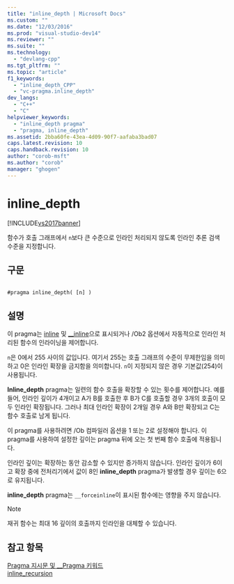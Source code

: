 ```yaml
---
title: "inline_depth | Microsoft Docs"
ms.custom: ""
ms.date: "12/03/2016"
ms.prod: "visual-studio-dev14"
ms.reviewer: ""
ms.suite: ""
ms.technology: 
  - "devlang-cpp"
ms.tgt_pltfrm: ""
ms.topic: "article"
f1_keywords: 
  - "inline_depth_CPP"
  - "vc-pragma.inline_depth"
dev_langs: 
  - "C++"
  - "C"
helpviewer_keywords: 
  - "inline_depth pragma"
  - "pragma, inline_depth"
ms.assetid: 2bba60fe-43ea-4d09-90f7-aafaba3bad07
caps.latest.revision: 10
caps.handback.revision: 10
author: "corob-msft"
ms.author: "corob"
manager: "ghogen"
---
```

# inline_depth
[!INCLUDE[vs2017banner](../assembler/inline/includes/vs2017banner.md)]

함수가 호출 그래프에서 `n`보다 큰 수준으로 인라인 처리되지 않도록 인라인 추론 검색 수준을 지정합니다.  
  
## 구문  
  
```  
  
#pragma inline_depth( [n] )  
```  
  
## 설명  
 이 pragma는 [inline](../misc/inline-inline-forceinline.md) 및 [\_\_inline](../misc/inline-inline-forceinline.md)으로 표시되거나 \/Ob2 옵션에서 자동적으로 인라인 처리된 함수의 인라이닝을 제어합니다.  
  
 `n`은 0에서 255 사이의 값입니다. 여기서 255는 호출 그래프의 수준이 무제한임을 의미하고 0은 인라인 확장을 금지함을 의미합니다.  `n`이 지정되지 않은 경우 기본값\(254\)이 사용됩니다.  
  
 **Inline\_depth** pragma는 일련의 함수 호출을 확장할 수 있는 횟수를 제어합니다.  예를 들어, 인라인 깊이가 4개이고 A가 B를 호출한 후 B가 C를 호출할 경우 3개의 호출이 모두 인라인 확장됩니다.  그러나 최대 인라인 확장이 2개일 경우 A와 B만 확장되고 C는 함수 호출로 남게 됩니다.  
  
 이 pragma를 사용하려면 \/Ob 컴파일러 옵션을 1 또는 2로 설정해야 합니다.  이 pragma를 사용하여 설정한 깊이는 pragma 뒤에 오는 첫 번째 함수 호출에 적용됩니다.  
  
 인라인 깊이는 확장하는 동안 감소할 수 있지만 증가하지 않습니다.  인라인 깊이가 6이고 확장 중에 전처리기에서 값이 8인 **inline\_depth** pragma가 발생할 경우 깊이는 6으로 유지됩니다.  
  
 **inline\_depth** pragma는 `__forceinline`이 표시된 함수에는 영향을 주지 않습니다.  
  
> [!NOTE]
>  재귀 함수는 최대 16 깊이의 호출까지 인라인을 대체할 수 있습니다.  
  
## 참고 항목  
 [Pragma 지시문 및 \_\_Pragma 키워드](../preprocessor/pragma-directives-and-the-pragma-keyword.md)   
 [inline\_recursion](../preprocessor/inline-recursion.md)